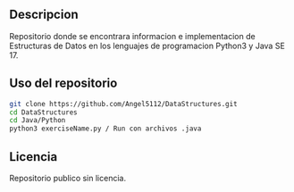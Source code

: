 ## Descripcion

Repositorio donde se encontrara informacion e implementacion de Estructuras de Datos en los lenguajes de programacion Python3 y Java SE 17.

## Uso del repositorio

```bash
git clone https://github.com/Angel5112/DataStructures.git
cd DataStructures
cd Java/Python
python3 exerciseName.py / Run con archivos .java
```

## Licencia

Repositorio publico sin licencia.